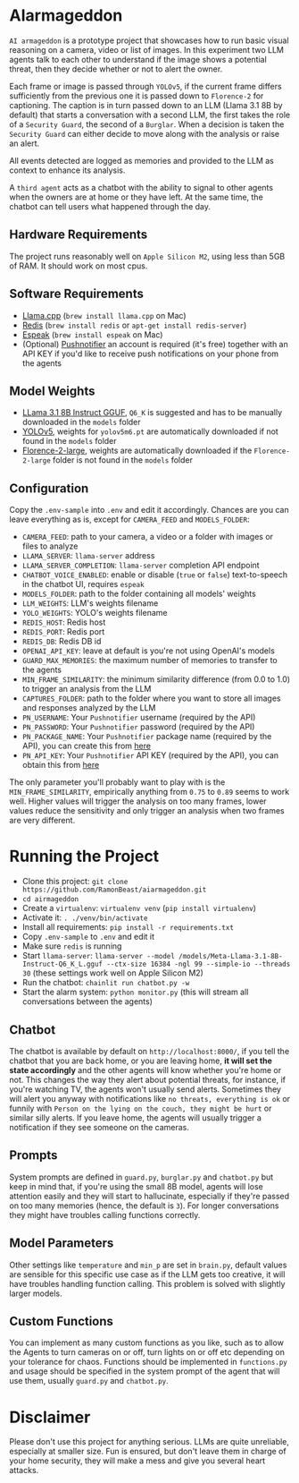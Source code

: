 # AIarmageddon
`AI armageddon` is a prototype project that showcases how to run basic visual reasoning on a camera, video or list of images. In this experiment two LLM agents talk to each other to understand if the image shows a potential threat, then they decide whether or not to alert the owner.

Each frame or image is passed through `YOLOv5`, if the current frame differs sufficiently from the previous one it is passed down to `Florence-2` for captioning. The caption is in turn passed down to an LLM (Llama 3.1 8B by default) that starts a conversation with a second LLM, the first takes the role of a `Security Guard`, the second of a `Burglar`. When a decision is taken the `Security Guard` can either decide to move along with the analysis or raise an alert.

All events detected are logged as memories and provided to the LLM as context to enhance its analysis.

A `third agent` acts as a chatbot with the ability to signal to other agents when the owners are at home or they have left. At the same time, the chatbot can tell users what happened through the day.

## Hardware Requirements
The project runs reasonably well on `Apple Silicon M2`, using less than 5GB of RAM. It should work on most cpus.

## Software Requirements
- [Llama.cpp](https://github.com/ggerganov/llama.cpp) (`brew install llama.cpp` on Mac)
- [Redis](https://redis.io/docs/latest/operate/oss_and_stack/install/install-redis/) (`brew install redis` or `apt-get install redis-server`)
- [Espeak](https://github.com/espeak-ng/espeak-ng/tree/master) (`brew install espeak` on Mac)
- (Optional) [Pushnotifier](https://pushnotifier.de/) an account is required (it's free) together with an API KEY if you'd like to receive push notifications on your phone from the agents

## Model Weights
- [LLama 3.1 8B Instruct GGUF](https://huggingface.co/bullerwins/Meta-Llama-3.1-8B-Instruct-GGUF/tree/main), `Q6_K` is suggested and has to be manually downloaded in the `models` folder
- [YOLOv5](https://github.com/ultralytics/yolov5/releases/), weights for `yolov5m6.pt` are automatically downloaded if not found in the `models` folder
- [Florence-2-large](https://huggingface.co/microsoft/Florence-2-large), weights are automatically downloaded if the `Florence-2-large` folder is not found in the `models` folder

## Configuration
Copy the `.env-sample` into `.env` and edit it accordingly. Chances are you can leave everything as is, except for `CAMERA_FEED` and `MODELS_FOLDER`:

- `CAMERA_FEED`: path to your camera, a video or a folder with images or files to analyze
- `LLAMA_SERVER`: `llama-server` address
- `LLAMA_SERVER_COMPLETION`: `llama-server` completion API endpoint
- `CHATBOT_VOICE_ENABLED`: enable or disable (`true` or `false`) text-to-speech in the chatbot UI, requires `espeak`
- `MODELS_FOLDER`: path to the folder containing all models' weights
- `LLM_WEIGHTS`: LLM's weights filename
- `YOLO_WEIGHTS`: YOLO's weights filename
- `REDIS_HOST`: Redis host
- `REDIS_PORT`: Redis port
- `REDIS_DB`: Redis DB id
- `OPENAI_API_KEY`: leave at default is you're not using OpenAI's models
- `GUARD_MAX_MEMORIES`: the maximum number of memories to transfer to the agents
- `MIN_FRAME_SIMILARITY`: the minimum similarity difference (from 0.0 to 1.0) to trigger an analysis from the LLM
- `CAPTURES_FOLDER`: path to the folder where you want to store all images and responses analyzed by the LLM
- `PN_USERNAME`: Your `Pushnotifier` username (required by the API)
- `PN_PASSWORD`: Your `Pushnotifier` password (required by the API)
- `PN_PACKAGE_NAME`: Your `Pushnotifier` package name (required by the API), you can create this from [here](https://pushnotifier.de/account/api)
- `PN_API_KEY`: Your `Pushnotifier` API KEY (required by the API), you can obtain this from [here](https://pushnotifier.de/account/api)

The only parameter you'll probably want to play with is the `MIN_FRAME_SIMILARITY`, empirically anything from `0.75` to `0.89` seems to work well. Higher values will trigger the analysis on too many frames, lower values reduce the sensitivity and only trigger an analysis when two frames are very different.

# Running the Project
- Clone this project: `git clone https://github.com/RamonBeast/aiarmageddon.git`
- `cd airmageddon`
- Create a `virtualenv`: `virtualenv venv` (`pip install virtualenv`)
- Activate it: `. ./venv/bin/activate`
- Install all requirements: `pip install -r requirements.txt`
- Copy `.env-sample` to `.env` and edit it
- Make sure `redis` is running
- Start `llama-server`: `llama-server --model /models/Meta-Llama-3.1-8B-Instruct-Q6_K_L.gguf --ctx-size 16384 -ngl 99 --simple-io --threads 30` (these settings work well on Apple Silicon M2)
- Run the chatbot: `chainlit run chatbot.py -w`
- Start the alarm system: `python monitor.py` (this will stream all conversations between the agents)

## Chatbot
The chatbot is available by default on `http://localhost:8000/`, if you tell the chatbot that you are back home, or you are leaving home, **it will set the state accordingly** and the other agents will know whether you're home or not. This changes the way they alert about potential threats, for instance, if you're watching TV, the agents won't usually send alerts. Sometimes they will alert you anyway with notifications like `no threats, everything is ok` or funnily with `Person on the lying on the couch, they might be hurt` or similar silly alerts. If you leave home, the agents will usually trigger a notification if they see someone on the cameras.

## Prompts
System prompts are defined in `guard.py`, `burglar.py` and `chatbot.py` but keep in mind that, if you're using the small 8B model, agents will lose attention easily and they will start to hallucinate, especially if they're passed on too many memories (hence, the default is `3`). For longer conversations they might have troubles calling functions correctly.

## Model Parameters
Other settings like `temperature` and `min_p` are set in `brain.py`, default values are sensible for this specific use case as if the LLM gets too creative, it will have troubles handling function calling. This problem is solved with slightly larger models.

## Custom Functions
You can implement as many custom functions as you like, such as to allow the Agents to turn cameras on or off, turn lights on or off etc depending on your tolerance for chaos. Functions should be implemented in `functions.py` and usage should be specified in the system prompt of the agent that will use them, usually `guard.py` and `chatbot.py`.

# Disclaimer
Please don't use this project for anything serious. LLMs are quite unreliable, especially at smaller size. Fun is ensured, but don't leave them in charge of your home security, they will make a mess and give you several heart attacks.